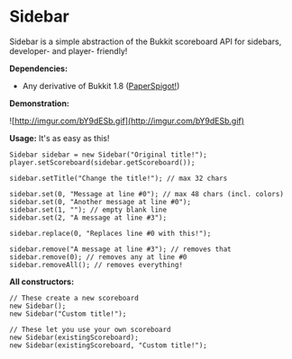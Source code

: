 # Sidebar

Sidebar is a simple abstraction of the Bukkit scoreboard API for sidebars, developer- and player- friendly!

**Dependencies:**
* Any derivative of Bukkit 1.8 ([PaperSpigot!](https://tcpr.ca/downloads/paperspigot))


**Demonstration:**

![http://imgur.com/bY9dESb.gif](http://imgur.com/bY9dESb.gif)

**Usage:** It's as easy as this!

```
Sidebar sidebar = new Sidebar("Original title!");
player.setScoreboard(sidebar.getScoreboard());

sidebar.setTitle("Change the title!"); // max 32 chars

sidebar.set(0, "Message at line #0"); // max 48 chars (incl. colors)
sidebar.set(0, "Another message at line #0");
sidebar.set(1, ""); // empty blank line
sidebar.set(2, "A message at line #3");

sidebar.replace(0, "Replaces line #0 with this!");

sidebar.remove("A message at line #3"); // removes that
sidebar.remove(0); // removes any at line #0
sidebar.removeAll(); // removes everything!
```

**All constructors:**
```
// These create a new scoreboard
new Sidebar();
new Sidebar("Custom title!");

// These let you use your own scoreboard
new Sidebar(existingScoreboard);
new Sidebar(existingScoreboard, "Custom title!");
```
